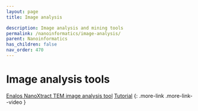 ```yaml
---
layout: page
title: Image analysis

description: Image analysis and mining tools
permalink: /nanoinformatics/image-analysis/
parent: Nanoinformatics
has_children: false
nav_order: 470
---
```


# Image analysis tools
[Enalos NanoXtract TEM image analysis tool](https://www.youtube.com/watch?v=Fl8qS-LdLUs)
[Tutorial](http://enaloscloud.novamechanics.com/EnalosWebApps/NanoXtract/instructions.zul)
{: .more-link .more-link--video }
